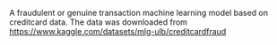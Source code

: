 A fraudulent or genuine transaction machine learning model based on creditcard data. The data was downloaded from
https://www.kaggle.com/datasets/mlg-ulb/creditcardfraud
